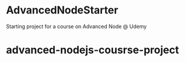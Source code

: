 # AdvancedNodeStarter
Starting project for a course on Advanced Node @ Udemy
# advanced-nodejs-cousrse-project
